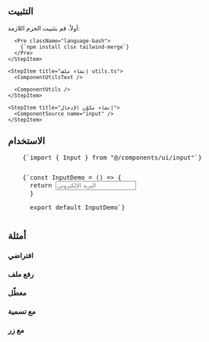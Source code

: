<ComponentPreview name="input-demo" />

## التثبيت

<div className="not-prose px-4 md:px-0">
  <Step>
    <StepItem title="تثبيت المتطلبات">
      أولاً، قم بتثبيت الحزم اللازمة:

      <Pre className="language-bash">
        {`npm install clsx tailwind-merge`}
      </Pre>
    </StepItem>

    <StepItem title="إنشاء ملف utils.ts">
      <ComponentUtilsText />

      <ComponentUtils />
    </StepItem>

    <StepItem title="إنشاء مكوّن الإدخال">
      <ComponentSource name="input" />
    </StepItem>
  </Step>
</div>

## الاستخدام

<div className="not-prose space-y-6">
  <Pre>
    {`import { Input } from "@/components/ui/input"`}
  </Pre>

  <Pre>
    {`const InputDemo = () => {
      return <Input className="w-56" type="email" placeholder="البريد الإلكتروني" />
      }

      export default InputDemo`}
  </Pre>
</div>

## أمثلة

### افتراضي

<ComponentPreview name="input-demo" />

### رفع ملف

<ComponentPreview name="input" variant="file" />

### معطّل

<ComponentPreview name="input" variant="disabled" />

### مع تسمية

<ComponentPreview name="input" variant="label" />

### مع زر

<ComponentPreview name="input" variant="button" />
